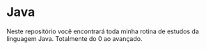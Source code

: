 # Java
Neste repositório você encontrará toda minha rotina de estudos da linguagem Java. Totalmente do 0 ao avançado.
